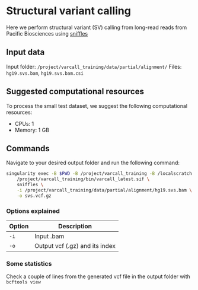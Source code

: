 # Structural variant calling

Here we perform structural variant (SV) calling from long-read reads from Pacific Biosciences using [sniffles](https://github.com/fritzsedlazeck/Sniffles)

## Input data

Input folder: `/project/varcall_training/data/partial/alignment/`
Files: `hg19.svs.bam`, `hg19.svs.bam.csi`

## Suggested computational resources

To process the small test dataset, we suggest the following computational resources:

- CPUs: 1
- Memory: 1 GB

## Commands

Navigate to your desired output folder and run the following command:

```bash
singularity exec -B $PWD -B /project/varcall_training -B /localscratch \
	/project/varcall_training/bin/varcall_latest.sif \
	sniffles \
	-i /project/varcall_training/data/partial/alignment/hg19.svs.bam \
	-o svs.vcf.gz
```

### Options explained

| Option | Description |
|--------|-------------|	
| `-i` | Input .bam |
| `-o` | Output vcf (.gz) and its index |

### Some statistics

Check a couple of lines from the generated vcf file in the output folder with `bcftools view`
